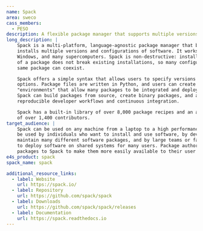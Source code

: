 ```yaml
---
name: Spack
area: sweco
cass_members:
  - PESO
description: A flexible package manager that supports multiple versions, configurations, platforms, and compilers
long_description: |
    Spack is a multi-platform, language-agnostic package manager that builds and
    installs multiple versions and configurations of software. It works on Linux, macOS,
    Windows, and many supercomputers. Spack is non-destructive: installing a new version
    of a package does not break existing installations, so many configurations of the
    same package can coexist.

    Spack offers a simple syntax that allows users to specify versions and configuration
    options. Package files are written in Python, and users can create reproducible
    "environments" that allow many packages to be integrated and deployed together.
    Spack can build packages from source, create binary packages, and also has supports
    reproducible developer workflows and continuous integration.

    Spack has a built-in library of over 8,000 package recipes and an active community
    of over 1,400 contributors.
target_audience: |
    Spack can be used on any machine from a laptop to a high performance cluster. It can
    be used by individuals who want to install and use software, by developers who
    maintain many different software packages, and by large teams or facilities who want
    to deploy software on shared systems for many users. Package authors can add their
    packages to Spack to make them more easily available to their user base.
e4s_product: spack
spack_name: spack

additional_resource_links:
  - label: Website
    url: https://spack.io/
  - label: Repository
    url: https://github.com/spack/spack
  - label: Downloads
    url: https://github.com/spack/spack/releases
  - label: Documentation
    url: https://spack.readthedocs.io
---
```

